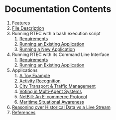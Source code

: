 # Documentation Contents

1. [Features](features.md)
2. [File Description](file-description.md)
3. Running RTEC with a bash execution script
   1. [Requirements](requirements.md)
   2. [Running an Existing Application](existing-apps.md) 
   3. [Running a New Application](new-apps.md)
4. Running RTEC with its Command Line Interface 
   1. [Requirements](cli-requirements.md)
   2. [Running an Existing Application](cli-existing-apps.md)
5. Applications
   1. [A Toy Example](../examples/toy/README.md) 
   2. [Activity Recognition](../examples/caviar/README.md)
   3. [City Transport & Traffic Management](../examples/ctm/README.md)
   4. [Voting in Multi-Agent Systems](../examples/voting/README.md)
   5. [NetBill: An E-commerce Protocol](../examples/netbill/README.md)
   6. [Maritime Situational Awareness](../examples/maritime/README.md)
6. [Reasoning over Historical Data vs a Live Stream](input_mode.md)
7. [References](references.md)

